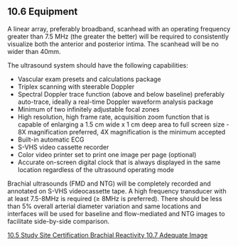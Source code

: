 ## 10.6 Equipment

A linear array, preferably broadband, scanhead with an operating frequency greater than 7.5 MHz (the greater the better) will be required to consistently visualize both the anterior and posterior intima.  The scanhead will be no wider than 40mm.

The ultrasound system should have the following capabilities:

* Vascular exam presets and calculations package
* Triplex scanning with steerable Doppler
* Spectral Doppler trace function (above and below baseline) preferably auto-trace, ideally a real-time Doppler waveform analysis package
* Minimum of two infinitely adjustable focal zones
* High resolution, high frame rate, acquisition zoom function that is capable of enlarging a 1.5 cm wide x 1 cm deep area to full screen size - 8X magnification preferred, 4X magnification is the minimum accepted
* Built-in automatic ECG
* S-VHS video cassette recorder
* Color video printer set to print one image per page (optional)
* Accurate on-screen digital clock that is always displayed in the same location  regardless of the ultrasound operating mode

Brachial ultrasounds (FMD and NTG) will be completely recorded and annotated on S-VHS videocassette tape.  A high frequency transducer with at least 7.5-8MHz is required (≥ 8MHz is preferred). There should be less than 5% overall arterial diameter variation and same locations and interfaces will be used for baseline and flow-mediated and NTG images to facilitate side-by-side comparison.


<div class="center">
<div class="btn-group">
  <a href=":pages_path:/manuals/brachial-reactivity/10-05-study-site-certification.md" class="btn btn-default">
    <span class="glyphicon glyphicon-chevron-left"></span>
    10.5 Study Site Certification
  </a>

  <a href=":pages_path:/manuals/brachial-reactivity" class="btn btn-default">
    <span class="glyphicon glyphicon-chevron-up"></span>
    Brachial Reactivity
  </a>

  <a href=":pages_path:/manuals/brachial-reactivity/10-07-adequate-image.md" class="btn btn-success">
    10.7 Adequate Image
    <span class="glyphicon glyphicon-chevron-right"></span>
  </a>
</div>
</div>
